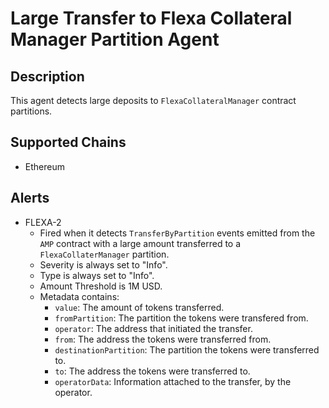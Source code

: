 # Large Transfer to Flexa Collateral Manager Partition Agent

## Description

This agent detects large deposits to `FlexaCollateralManager` contract partitions.

## Supported Chains

- Ethereum

## Alerts

- FLEXA-2 
    * Fired when it detects `TransferByPartition` events emitted from the `AMP` contract with a large amount transferred to a `FlexaCollaterManager` partition.
    * Severity is always set to "Info".
    * Type is always set to "Info".
    * Amount Threshold is 1M USD.
    * Metadata contains: 
        * `value`: The amount of tokens transferred.
        * `fromPartition`: The partition the tokens were transfered from.
        * `operator`: The address that initiated the transfer.
        * `from`: The address the tokens were transferred from.
        * `destinationPartition`: The partition the tokens were transferred to.
        * `to`: The address the tokens were transferred to.
        * `operatorData`: Information attached to the transfer, by the operator.